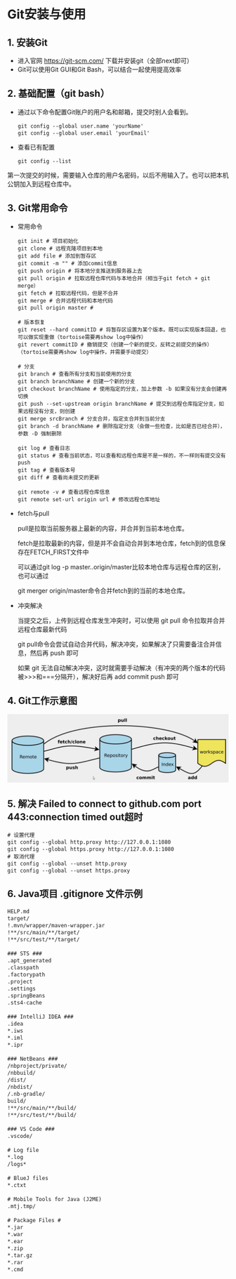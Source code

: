 # Git安装与使用

## 1. 安装Git

- 进入官网 https://git-scm.com/ 下载并安装git（全部next即可）
- Git可以使用Git GUI和Git Bash，可以结合一起使用提高效率

## 2. 基础配置（git bash）

- 通过以下命令配置Git账户的用户名和邮箱，提交时别人会看到。

  ```shell
  git config --global user.name 'yourName'
  git config --global user.email 'yourEmail'
  ```

- 查看已有配置

  ```shell
  git config --list
  ```

第一次提交的时候，需要输入仓库的用户名密码，以后不用输入了。也可以把本机公钥加入到远程仓库中。

## 3. Git常用命令

- 常用命令

  ```shell
  git init # 项目初始化 
  git clone # 远程克隆项目到本地 
  git add file # 添加到暂存区 
  git commit -m "" # 添加commit信息 
  git push origin # 将本地分支推送到服务器上去 
  git pull origin # 拉取远程仓库代码与本地合并（相当于git fetch + git merge）
  git fetch # 拉取远程代码，但是不合并
  git merge # 合并远程代码和本地代码
  git pull origin master # 
  
  # 版本恢复
  git reset --hard commitID # 将暂存区设置为某个版本。既可以实现版本回退，也可以做实现重做（tortoise需要再show log中操作）
  git revert commitID # 撤销提交（创建一个新的提交，反转之前提交的操作）（tortoise需要再show log中操作，并需要手动提交）
  
  # 分支
  git branch # 查看所有分支和当前使用的分支
  git branch branchName # 创建一个新的分支
  git checkout branchName # 使用指定的分支，加上参数 -b 如果没有分支会创建再切换
  git push --set-upstream origin branchName # 提交到远程仓库指定分支，如果远程没有分支，则创建
  git merge srcBranch # 分支合并，指定支合并到当前分支
  git branch -d branchName # 删除指定分支（会做一些检查，比如是否已经合并），参数 -D 强制删除
  
  git log # 查看日志 
  git status # 查看当前状态，可以查看和远程仓库是不是一样的，不一样则有提交没有push
  git tag # 查看版本号 
  git diff # 查看尚未提交的更新
  
  git remote -v # 查看远程仓库信息
  git remote set-url origin url # 修改远程仓库地址
  ```

- fetch与pull

  pull是拉取当前服务器上最新的内容，并合并到当前本地仓库。

  fetch是拉取最新的内容，但是并不会自动合并到本地仓库，fetch到的信息保存在FETCH_FIRST文件中

  可以通过git log -p master..origin/master比较本地仓库与远程仓库的区别，也可以通过

  git merger origin/master命令合并fetch到的当前的本地仓库。
  
- 冲突解决

  当提交之后，上传到远程仓库发生冲突时，可以使用 git pull 命令拉取并合并远程仓库最新代码
  
  git pull命令会尝试自动合并代码，解决冲突，如果解决了只需要备注合并信息，然后再 push 即可
  
  如果 git 无法自动解决冲突，这时就需要手动解决（有冲突的两个版本的代码被>>>和===分隔开），解决好后再 add commit push 即可

## 4. Git工作示意图

![image-20220323202621424](images/git-construction.png)

## 5. 解决 Failed to connect to github.com port 443:connection timed out超时
```shell
# 设置代理
git config --global http.proxy http://127.0.0.1:1080
git config --global https.proxy http://127.0.0.1:1080
# 取消代理
git config --global --unset http.proxy
git config --global --unset https.proxy
```

## 6. Java项目 .gitignore 文件示例

```
HELP.md
target/
!.mvn/wrapper/maven-wrapper.jar
!**/src/main/**/target/
!**/src/test/**/target/

### STS ###
.apt_generated
.classpath
.factorypath
.project
.settings
.springBeans
.sts4-cache

### IntelliJ IDEA ###
.idea
*.iws
*.iml
*.ipr

### NetBeans ###
/nbproject/private/
/nbbuild/
/dist/
/nbdist/
/.nb-gradle/
build/
!**/src/main/**/build/
!**/src/test/**/build/

### VS Code ###
.vscode/

# Log file
*.log
/logs*

# BlueJ files
*.ctxt

# Mobile Tools for Java (J2ME)
.mtj.tmp/

# Package Files #
*.jar
*.war
*.ear
*.zip
*.tar.gz
*.rar
*.cmd
```

